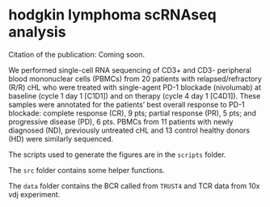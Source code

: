 # hodgkin lymphoma scRNAseq analysis

Citation of the publication: Coming soon.

We performed single-cell RNA sequencing of CD3+ and CD3- peripheral blood mononuclear cells (PBMCs) from 20 patients with relapsed/refractory (R/R) cHL who were treated with single-agent PD-1 blockade (nivolumab) at baseline (cycle 1 day 1 [C1D1]) and on therapy (cycle 4 day 1 [C4D1]). These samples were annotated for the patients’ best overall response to PD-1 blockade: complete response (CR), 9 pts; partial response (PR), 5 pts; and progressive disease (PD), 6 pts. PBMCs from 11 patients with newly diagnosed (ND), previously untreated cHL and 13 control healthy donors (HD) were similarly sequenced.


The scripts used to generate the figures are in the `scripts` folder.

The `src` folder contains some helper functions.

The `data` folder contains the BCR called from `TRUST4` and TCR data from 10x vdj experiment.

